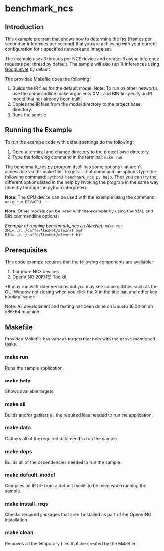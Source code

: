 # benchmark_ncs 
## Introduction
This example program that shows how to determine the fps (frames per second or inferences per second) that you are achieving with your current configuration for a specified network and image set. 

The example uses 3 threads per NCS device and creates 6 async inference requests per thread by default. The sample will also run 1k inferences using [GoogLeNet](https://github.com/BVLC/caffe/tree/master/models/bvlc_googlenet) by default.

The provided Makefile does the following:
1. Builds the IR files for the default model.  Note: To run on other networks use the commandline make arguments XML and BIN to specify an IR model that has already been built.
2. Copies the IR files from the model directory to the project base directory.  
3. Runs the sample.

## Running the Example
To run the example code with default settings do the following :
1. Open a terminal and change directory to the project base directory
2. Type the following command in the terminal: ```make run``` 

The benchmark_ncs.py program itself has some options that aren't accessible via the make file.  To get a list of commandline options type the following command: ```python3 benchmark_ncs.py help```.  Then you can try the different options listed in the help by invoking the program in the same way (directly through the python interpreter).

**Note**: The CPU device can be used with the example using the command: ```make run DEV=CPU```

**Note**: Other models can be used with the example by using the XML and BIN commandline options.  

*Example of running benchmark_ncs on AlexNet:* ```make run XML=../../caffe/AlexNet/alexnet.xml BIN=../../caffe/AlexNet/alexnet.bin```

## Prerequisites
This code example requires that the following components are available:
1. 1 or more NCS devices
2. OpenVINO 2019 R2 Toolkit

*It may run with older versions but you may see some glitches such as the GUI Window not closing when you click the X in the title bar, and other key binding issues.

Note: All development and testing has been done on Ubuntu 16.04 on an x86-64 machine.

## Makefile
Provided Makefile has various targets that help with the above mentioned tasks.

### make run
Runs the sample application.

### make help
Shows available targets.

### make all
Builds and/or gathers all the required files needed to run the application.

### make data
Gathers all of the required data need to run the sample.

### make deps
Builds all of the dependencies needed to run the sample.

### make default_model
Compiles an IR file from a default model to be used when running the sample.

### make install_reqs
Checks required packages that aren't installed as part of the OpenVINO installation. 
 
### make clean
Removes all the temporary files that are created by the Makefile.

